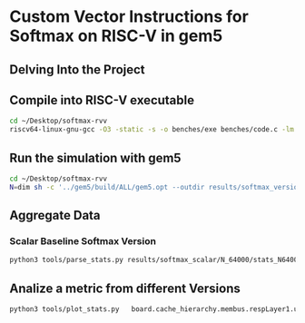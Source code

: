 # Custom Vector Instructions for Softmax on RISC-V in gem5

## Delving Into the Project

## Compile into RISC-V executable

```bash
cd ~/Desktop/softmax-rvv
riscv64-linux-gnu-gcc -O3 -static -s -o benches/exe benches/code.c -lm
```
## Run the simulation with gem5

```bash
cd ~/Desktop/softmax-rvv
N=dim sh -c '../gem5/build/ALL/gem5.opt --outdir results/softmax_version/-N_${N} --stats-file stats_N${N}.txt configs/script.py --bin "$(pwd)/benches/exe" --n ${N}'
```
## Aggregate Data

### Scalar Baseline Softmax Version

```bash
python3 tools/parse_stats.py results/softmax_scalar/N_64000/stats_N64000.txt results/softmax_scalar/N_16000/stats_N16000.txt results/softmax_scalar/N_32000/stats_N32000.txt results/softmax_scalar/N_128000/stats_N128000.txt -o results/softmax_scalar/sofmax_scalar_stats.csv
```
## Analize a metric from different Versions

```bash
python3 tools/plot_stats.py   board.cache_hierarchy.membus.respLayer1.utilization   results/softmax_scalar/sofmax_scalar_stats.csv   results/softmax_vect_baseline/sofmax_scalar_stats.csv   results/softmax_vect_enhanced/sofmax_scalar_stats.csv
```



